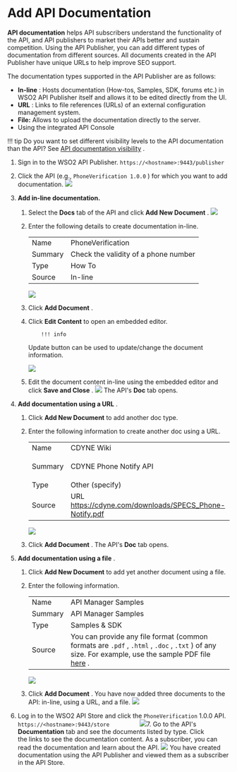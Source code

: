 # Add API Documentation

**API documentation** helps API subscribers understand the functionality of the API, and API publishers to market their APIs better and sustain competition. Using the API Publisher, you can add different types of documentation from different sources. All documents created in the API Publisher have unique URLs to help improve SEO support.

The documentation types supported in the API Publisher are as follows:

-   **In-line** : Hosts documentation (How-tos, Samples, SDK, forums etc.) in WSO2 API Publisher itself and allows it to be edited directly from the UI.
-   **URL** : Links to file references (URLs) of an external configuration management system.
-   **File:** Allows to upload the documentation directly to the server.
-   Using the integrated API Console

!!! tip
Do you want to set different visibility levels to the API documentation than the API? See [API documentation visibility](https://docs.wso2.com/display/AM260/Key+Concepts#KeyConcepts-APIdocumentationvisibility) .


1.  Sign in to the WSO2 API Publisher.
`https://<hostname>:9443/publisher         `
2.  Click the API (e.g., `PhoneVerification 1.0.0` ) for which you want to add documentation.
    ![](attachments/103328543/103328553.png)
3.  **Add in-line documentation.**

    1.  Select the **Docs** tab of the API and click **Add New Document** .
        ![](attachments/103328543/103328552.png)
    2.  Enter the following details to create documentation in-line.

        |         |                                      |
        |---------|--------------------------------------|
        | Name    | PhoneVerification                    |
        | Summary | Check the validity of a phone number |
        | Type    | How To                               |
        | Source  | In-line                              |

        ![](attachments/103328543/103328551.png)
    3.  Click **Add Document** .
    4.  Click **Edit Content** to open an embedded editor.

                !!! info
        Update button can be used to update/change the document information.


        ![](attachments/103328543/103328550.png)
    5.  Edit the document content in-line using the embedded editor and click **Save and Close** .
        ![](attachments/103328543/103328549.png)        The API's **Doc** tab opens.

4.  **Add documentation using a URL** .

    1.  Click **Add New Document** to add another doc type.

    2.  Enter the following information to create another doc using a URL.

        <table>
        <tbody>
        <tr class="odd">
        <td>Name</td>
        <td>CDYNE Wiki</td>
        </tr>
        <tr class="even">
        <td>Summary</td>
        <td><div class="company-logo-container">
        <p>CDYNE Phone Notify API</p>
        </div></td>
        </tr>
        <tr class="odd">
        <td>Type</td>
        <td>Other (specify)</td>
        </tr>
        <tr class="even">
        <td>Source</td>
        <td>URL<br />
        <a href="https://cdyne.com/downloads/SPECS_Phone-Notify.pdf" class="uri">https://cdyne.com/downloads/SPECS_Phone-Notify.pdf</a></td>
        </tr>
        </tbody>
        </table>

        ![](attachments/103328543/103328548.png)
    3.  Click **Add Document** .
        The API's **Doc** tab opens.

5.  **Add documentation using a file** .

    1.  Click **Add New Document** to add yet another document using a file.

    2.  Enter the following information.

        |         |                                                                                                                                                                                                                                                                                                                              |
        |---------|------------------------------------------------------------------------------------------------------------------------------------------------------------------------------------------------------------------------------------------------------------------------------------------------------------------------------|
        | Name    | API Manager Samples                                                                                                                                                                                                                                                                                                          |
        | Summary | API Manager Samples                                                                                                                                                                                                                                                                                                          |
        | Type    | Samples & SDK                                                                                                                                                                                                                                                                                                                |
        | Source  | You can provide any file format (common formats are `.pdf` , `.html` , `.doc` , `.txt` ) of any size. For example, use the sample PDF file [here](attachments/103328543/103328555.pdf) . |

        ![](attachments/103328543/103328547.png)
    3.  Click **Add Document** .
        You have now added three documents to the API: in-line, using a URL, and a file.
        ![](attachments/103328543/103328546.png)
6.  Log in to the WSO2 API Store and click the `PhoneVerification` 1.0.0 API.
`https://<hostname>:9443/store         `
    ![](attachments/103328543/103328545.png)7.  Go to the API's **Documentation** tab and see the documents listed by type.
    Click the links to see the documentation content. As a subscriber, you can read the documentation and learn about the API.
    ![](attachments/103328543/103328544.png)
You have created documentation using the API Publisher and viewed them as a subscriber in the API Store.
